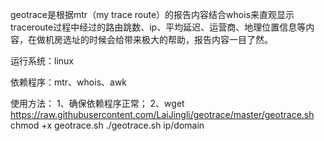 geotrace是根据mtr（my trace route）的报告内容结合whois来直观显示traceroute过程中经过的路由跳数、ip、平均延迟、运营商、地理位置信息等内容，在做机房选址的时候会给带来极大的帮助，报告内容一目了然。

运行系统：linux

依赖程序：mtr、whois、awk

使用方法：
1、确保依赖程序正常；
2、wget https://raw.githubusercontent.com/LaiJingli/geotrace/master/geotrace.sh 
   chmod +x geotrace.sh
   ./geotrace.sh ip/domain

